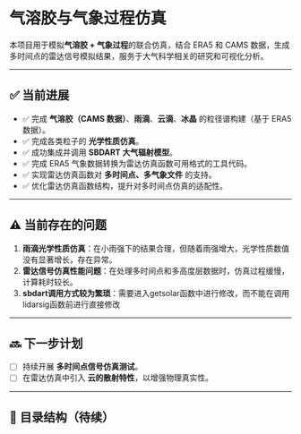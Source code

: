 # 气溶胶与气象过程仿真

本项目用于模拟**气溶胶 + 气象过程**的联合仿真，结合 ERA5 和 CAMS 数据，生成多时间点的雷达信号模拟结果，服务于大气科学相关的研究和可视化分析。

---

## ✅ 当前进展

- ✅ 完成 **气溶胶（CAMS 数据）**、**雨滴**、**云滴**、**冰晶** 的粒径谱构建（基于 ERA5 数据）。
- ✅ 完成各类粒子的 **光学性质仿真**。
- ✅ 成功集成并调用 **SBDART 大气辐射模型**。
- ✅ 完成 ERA5 气象数据转换为雷达仿真函数可用格式的工具代码。
- ✅ 实现雷达仿真函数对 **多时间点、多气象文件** 的支持。
- ✅ 优化雷达仿真函数结构，提升对多时间点仿真的适配性。

---

## ⚠️ 当前存在的问题

1. **雨滴光学性质仿真**：在小雨强下的结果合理，但随着雨强增大，光学性质数值没有显著增长，存在异常。
2. **雷达信号仿真性能问题**：在处理多时间点和多高度层数据时，仿真过程缓慢，计算耗时较长。
3. **sbdart调用方式较为繁琐**：需要进入getsolar函数中进行修改，而不能在调用lidarsig函数前进行直接修改
---

## 🔜 下一步计划

- [ ] 持续开展 **多时间点信号仿真测试**。
- [ ] 在雷达仿真中引入 **云的散射特性**，以增强物理真实性。

---

## 📁 目录结构（待续）


